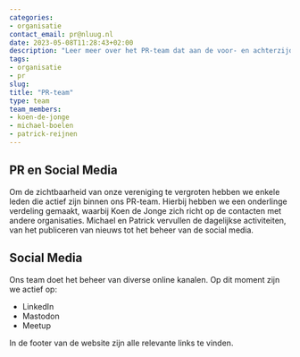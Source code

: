 ```yaml
---
categories:
- organisatie
contact_email: pr@nluug.nl
date: 2023-05-08T11:28:43+02:00
description: "Leer meer over het PR-team dat aan de voor- en achterzijde onze vereniging ondersteunt"
tags:
- organisatie
- pr
slug:
title: "PR-team"
type: team
team_members:
- koen-de-jonge
- michael-boelen
- patrick-reijnen
---
```


## PR en Social Media

Om de zichtbaarheid van onze vereniging te vergroten hebben we enkele leden die actief zijn binnen ons PR-team. Hierbij hebben we een onderlinge verdeling gemaakt, waarbij Koen de Jonge zich richt op de contacten met andere organisaties. Michael en Patrick vervullen de dagelijkse activiteiten, van het publiceren van nieuws tot het beheer van de social media.

## Social Media

Ons team doet het beheer van diverse online kanalen. Op dit moment zijn we actief op:

* LinkedIn
* Mastodon
* Meetup

In de footer van de website zijn alle relevante links te vinden.
